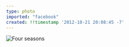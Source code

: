 ```yaml
---
type: photo
imported: "facebook"
created: !!timestamp '2012-10-21 20:08:45 -7'
---
```

![Four seasons](/media/images/photos/2012/10/four-seasons.jpg)


